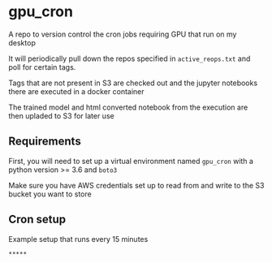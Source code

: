 # gpu_cron

A repo to version control the cron jobs requiring GPU that run on my desktop

It will periodically pull down the repos specified in `active_reops.txt` and poll for certain tags.

Tags that are not present in S3 are checked out and the jupyter notebooks there are executed in a docker container

The trained model  and html converted notebook from the execution are then upladed to S3 for later use

## Requirements

First, you will need to set up a virtual environment named `gpu_cron` with a python version >= 3.6 and `boto3`

Make sure you have AWS credentials set up to read from and write to the S3 bucket you want to store

## Cron setup

Example setup that runs every 15 minutes

```console
*****
```

